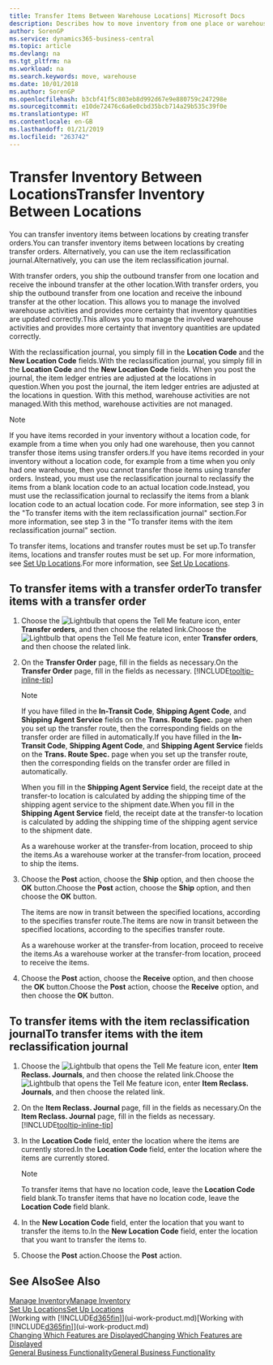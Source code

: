 ```yaml
---
title: Transfer Items Between Warehouse Locations| Microsoft Docs
description: Describes how to move inventory from one place or warehouse to another, either with the reclassification journal or with transfer orders.
author: SorenGP
ms.service: dynamics365-business-central
ms.topic: article
ms.devlang: na
ms.tgt_pltfrm: na
ms.workload: na
ms.search.keywords: move, warehouse
ms.date: 10/01/2018
ms.author: SorenGP
ms.openlocfilehash: b3cbf41f5c803eb8d992d67e9e880759c247298e
ms.sourcegitcommit: e10de72476c6a6e0cbd35bcb714a29b535c39f0e
ms.translationtype: HT
ms.contentlocale: en-GB
ms.lasthandoff: 01/21/2019
ms.locfileid: "263742"
---
```

# <a name="transfer-inventory-between-locations"></a><span data-ttu-id="af1c0-103">Transfer Inventory Between Locations</span><span class="sxs-lookup"><span data-stu-id="af1c0-103">Transfer Inventory Between Locations</span></span>
<span data-ttu-id="af1c0-104">You can transfer inventory items between locations by creating transfer orders.</span><span class="sxs-lookup"><span data-stu-id="af1c0-104">You can transfer inventory items between locations by creating transfer orders.</span></span> <span data-ttu-id="af1c0-105">Alternatively, you can use the item reclassification journal.</span><span class="sxs-lookup"><span data-stu-id="af1c0-105">Alternatively, you can use the item reclassification journal.</span></span>

<span data-ttu-id="af1c0-106">With transfer orders, you ship the outbound transfer from one location and receive the inbound transfer at the other location.</span><span class="sxs-lookup"><span data-stu-id="af1c0-106">With transfer orders, you ship the outbound transfer from one location and receive the inbound transfer at the other location.</span></span> <span data-ttu-id="af1c0-107">This allows you to manage the involved warehouse activities and provides more certainty that inventory quantities are updated correctly.</span><span class="sxs-lookup"><span data-stu-id="af1c0-107">This allows you to manage the involved warehouse activities and provides more certainty that inventory quantities are updated correctly.</span></span>

<span data-ttu-id="af1c0-108">With the reclassification journal, you simply fill in the **Location Code** and the **New Location Code** fields.</span><span class="sxs-lookup"><span data-stu-id="af1c0-108">With the reclassification journal, you simply fill in the **Location Code** and the **New Location Code** fields.</span></span> <span data-ttu-id="af1c0-109">When you post the journal, the item ledger entries are adjusted at the locations in question.</span><span class="sxs-lookup"><span data-stu-id="af1c0-109">When you post the journal, the item ledger entries are adjusted at the locations in question.</span></span> <span data-ttu-id="af1c0-110">With this method, warehouse activities are not managed.</span><span class="sxs-lookup"><span data-stu-id="af1c0-110">With this method, warehouse activities are not managed.</span></span>

> [!NOTE]  
>   <span data-ttu-id="af1c0-111">If you have items recorded in your inventory without a location code, for example from a time when you only had one warehouse, then you cannot transfer those items using transfer orders.</span><span class="sxs-lookup"><span data-stu-id="af1c0-111">If you have items recorded in your inventory without a location code, for example from a time when you only had one warehouse, then you cannot transfer those items using transfer orders.</span></span> <span data-ttu-id="af1c0-112">Instead, you must use the reclassification journal to reclassify the items from a blank location code to an actual location code.</span><span class="sxs-lookup"><span data-stu-id="af1c0-112">Instead, you must use the reclassification journal to reclassify the items from a blank location code to an actual location code.</span></span>  <span data-ttu-id="af1c0-113">For more information, see step 3 in the "To transfer items with the item reclassification journal" section.</span><span class="sxs-lookup"><span data-stu-id="af1c0-113">For more information, see step 3 in the "To transfer items with the item reclassification journal" section.</span></span>

<span data-ttu-id="af1c0-114">To transfer items, locations and transfer routes must be set up.</span><span class="sxs-lookup"><span data-stu-id="af1c0-114">To transfer items, locations and transfer routes must be set up.</span></span> <span data-ttu-id="af1c0-115">For more information, see [Set Up Locations](inventory-how-setup-locations.md).</span><span class="sxs-lookup"><span data-stu-id="af1c0-115">For more information, see [Set Up Locations](inventory-how-setup-locations.md).</span></span>

## <a name="to-transfer-items-with-a-transfer-order"></a><span data-ttu-id="af1c0-116">To transfer items with a transfer order</span><span class="sxs-lookup"><span data-stu-id="af1c0-116">To transfer items with a transfer order</span></span>
1. <span data-ttu-id="af1c0-117">Choose the ![Lightbulb that opens the Tell Me feature](media/ui-search/search_small.png "Tell me what you want to do") icon, enter **Transfer orders**, and then choose the related link.</span><span class="sxs-lookup"><span data-stu-id="af1c0-117">Choose the ![Lightbulb that opens the Tell Me feature](media/ui-search/search_small.png "Tell me what you want to do") icon, enter **Transfer orders**, and then choose the related link.</span></span>
2. <span data-ttu-id="af1c0-118">On the **Transfer Order** page, fill in the fields as necessary.</span><span class="sxs-lookup"><span data-stu-id="af1c0-118">On the **Transfer Order** page, fill in the fields as necessary.</span></span> [!INCLUDE[tooltip-inline-tip](includes/tooltip-inline-tip_md.md)]

    > [!NOTE]  
    >   <span data-ttu-id="af1c0-119">If you have filled in the **In-Transit Code**, **Shipping Agent Code**, and **Shipping Agent Service** fields on the **Trans. Route Spec.** page when you set up the transfer route, then the corresponding fields on the transfer order are filled in automatically.</span><span class="sxs-lookup"><span data-stu-id="af1c0-119">If you have filled in the **In-Transit Code**, **Shipping Agent Code**, and **Shipping Agent Service** fields on the **Trans. Route Spec.** page when you set up the transfer route, then the corresponding fields on the transfer order are filled in automatically.</span></span>

    <span data-ttu-id="af1c0-120">When you fill in the **Shipping Agent Service** field, the receipt date at the transfer-to location is calculated by adding the shipping time of the shipping agent service to the shipment date.</span><span class="sxs-lookup"><span data-stu-id="af1c0-120">When you fill in the **Shipping Agent Service** field, the receipt date at the transfer-to location is calculated by adding the shipping time of the shipping agent service to the shipment date.</span></span>

    <span data-ttu-id="af1c0-121">As a warehouse worker at the transfer-from location, proceed to ship the items.</span><span class="sxs-lookup"><span data-stu-id="af1c0-121">As a warehouse worker at the transfer-from location, proceed to ship the items.</span></span>
3. <span data-ttu-id="af1c0-122">Choose the **Post** action, choose the **Ship** option, and then choose the **OK** button.</span><span class="sxs-lookup"><span data-stu-id="af1c0-122">Choose the **Post** action, choose the **Ship** option, and then choose the **OK** button.</span></span>

    <span data-ttu-id="af1c0-123">The items are now in transit between the specified locations, according to the specifies transfer route.</span><span class="sxs-lookup"><span data-stu-id="af1c0-123">The items are now in transit between the specified locations, according to the specifies transfer route.</span></span>

    <span data-ttu-id="af1c0-124">As a warehouse worker at the transfer-from location, proceed to receive the items.</span><span class="sxs-lookup"><span data-stu-id="af1c0-124">As a warehouse worker at the transfer-from location, proceed to receive the items.</span></span>
4. <span data-ttu-id="af1c0-125">Choose the **Post** action, choose the **Receive** option, and then choose the **OK** button.</span><span class="sxs-lookup"><span data-stu-id="af1c0-125">Choose the **Post** action, choose the **Receive** option, and then choose the **OK** button.</span></span>

## <a name="to-transfer-items-with-the-item-reclassification-journal"></a><span data-ttu-id="af1c0-126">To transfer items with the item reclassification journal</span><span class="sxs-lookup"><span data-stu-id="af1c0-126">To transfer items with the item reclassification journal</span></span>
1. <span data-ttu-id="af1c0-127">Choose the ![Lightbulb that opens the Tell Me feature](media/ui-search/search_small.png "Tell me what you want to do") icon, enter **Item Reclass. Journals**, and then choose the related link.</span><span class="sxs-lookup"><span data-stu-id="af1c0-127">Choose the ![Lightbulb that opens the Tell Me feature](media/ui-search/search_small.png "Tell me what you want to do") icon, enter **Item Reclass. Journals**, and then choose the related link.</span></span>
2. <span data-ttu-id="af1c0-128">On the **Item Reclass. Journal** page, fill in the fields as necessary.</span><span class="sxs-lookup"><span data-stu-id="af1c0-128">On the **Item Reclass. Journal** page, fill in the fields as necessary.</span></span> [!INCLUDE[tooltip-inline-tip](includes/tooltip-inline-tip_md.md)]
3. <span data-ttu-id="af1c0-129">In the **Location Code** field, enter the location where the items are currently stored.</span><span class="sxs-lookup"><span data-stu-id="af1c0-129">In the **Location Code** field, enter the location where the items are currently stored.</span></span>

    > [!NOTE]  
    >   <span data-ttu-id="af1c0-130">To transfer items that have no location code, leave the **Location Code** field blank.</span><span class="sxs-lookup"><span data-stu-id="af1c0-130">To transfer items that have no location code, leave the **Location Code** field blank.</span></span>
4. <span data-ttu-id="af1c0-131">In the **New Location Code** field, enter the location that you want to transfer the items to.</span><span class="sxs-lookup"><span data-stu-id="af1c0-131">In the **New Location Code** field, enter the location that you want to transfer the items to.</span></span>
5. <span data-ttu-id="af1c0-132">Choose the **Post** action.</span><span class="sxs-lookup"><span data-stu-id="af1c0-132">Choose the **Post** action.</span></span>

## <a name="see-also"></a><span data-ttu-id="af1c0-133">See Also</span><span class="sxs-lookup"><span data-stu-id="af1c0-133">See Also</span></span>
[<span data-ttu-id="af1c0-134">Manage Inventory</span><span class="sxs-lookup"><span data-stu-id="af1c0-134">Manage Inventory</span></span>](inventory-manage-inventory.md)  
[<span data-ttu-id="af1c0-135">Set Up Locations</span><span class="sxs-lookup"><span data-stu-id="af1c0-135">Set Up Locations</span></span>](inventory-how-setup-locations.md)  
<span data-ttu-id="af1c0-136">[Working with [!INCLUDE[d365fin](includes/d365fin_md.md)]](ui-work-product.md)</span><span class="sxs-lookup"><span data-stu-id="af1c0-136">[Working with [!INCLUDE[d365fin](includes/d365fin_md.md)]](ui-work-product.md)</span></span>  
[<span data-ttu-id="af1c0-137">Changing Which Features are Displayed</span><span class="sxs-lookup"><span data-stu-id="af1c0-137">Changing Which Features are Displayed</span></span>](ui-experiences.md)  
[<span data-ttu-id="af1c0-138">General Business Functionality</span><span class="sxs-lookup"><span data-stu-id="af1c0-138">General Business Functionality</span></span>](ui-across-business-areas.md)
